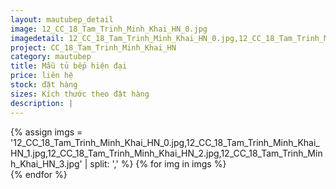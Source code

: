 ```yaml
---
layout: mautubep_detail
image: 12_CC_18_Tam_Trinh_Minh_Khai_HN_0.jpg
imagedetail: 12_CC_18_Tam_Trinh_Minh_Khai_HN_0.jpg,12_CC_18_Tam_Trinh_Minh_Khai_HN_1.jpg,12_CC_18_Tam_Trinh_Minh_Khai_HN_2.jpg,12_CC_18_Tam_Trinh_Minh_Khai_HN_3.jpg
project: CC_18_Tam_Trinh_Minh_Khai_HN
category: mautubep
title: Mẫu tủ bếp hiện đại
price: liên hệ
stock: đặt hàng
sizes: Kích thước theo đặt hàng
description: |
---
```

<section class="no-padding" id="two">
	<div class="container-fluid">
	<div class="row-no-gutters">
	{% assign imgs = '12_CC_18_Tam_Trinh_Minh_Khai_HN_0.jpg,12_CC_18_Tam_Trinh_Minh_Khai_HN_1.jpg,12_CC_18_Tam_Trinh_Minh_Khai_HN_2.jpg,12_CC_18_Tam_Trinh_Minh_Khai_HN_3.jpg' | split: ',' %}
	{% for img in imgs %}
	   <div class="col-lg-6 col-sm-6 col-md-6"> 
			<a href="#" class="portfolio-box">
			<img src="{{site.baseurl}}/assets/images/tubep/{{img}}" class="image main" alt="">
			</a>
		</div>
	{% endfor %}			
	</div>
	</div>
</section>